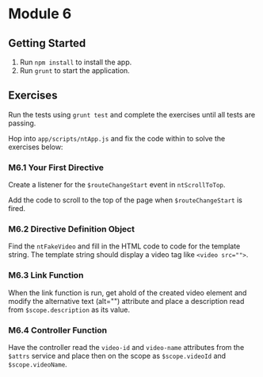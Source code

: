 # Module 6

## Getting Started
1. Run `npm install` to install the app.
2. Run `grunt` to start the application.

## Exercises
Run the tests using `grunt test` and complete the exercises until all tests are passing.

Hop into `app/scripts/ntApp.js` and fix the code within to solve the exercises below:

### M6.1 Your First Directive
Create a listener for the `$routeChangeStart` event in `ntScrollToTop`.

Add the code to scroll to the top of the page when `$routeChangeStart` is fired.

### M6.2 Directive Definition Object
Find the `ntFakeVideo` and fill in the HTML code to code for the template string.
The template string should display a video tag like `<video src="">`.

### M6.3 Link Function
When the link function is run, get ahold of the created video element and modify the
alternative text (alt="") attribute and place a description read from `$scope.description`
as its value.

### M6.4 Controller Function
Have the controller read the `video-id` and `video-name` attributes from the `$attrs` service
and place then on the scope as `$scope.videoId` and `$scope.videoName`.
